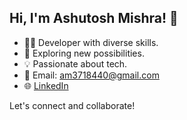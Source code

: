 ## Hi, I'm Ashutosh Mishra! 👋

- 👨‍💻 Developer with diverse skills.
- 🚀 Exploring new possibilities.
- 💡 Passionate about tech.
- 📧 Email: am3718440@gmail.com
- 🌐 [LinkedIn](https://www.linkedin.com/in/thescriptrailoth)

Let's connect and collaborate!

